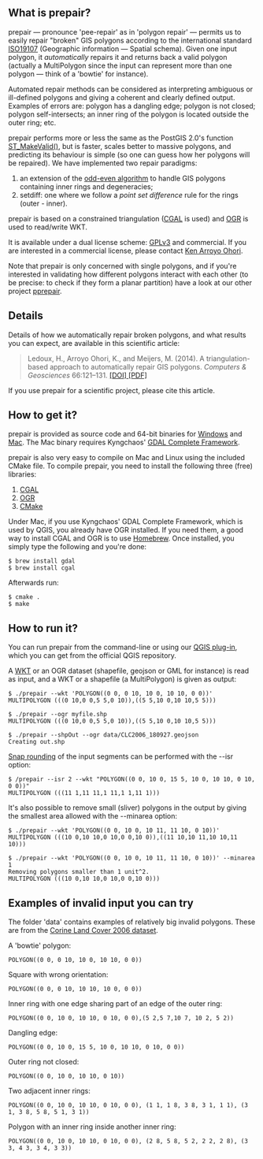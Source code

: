 ## What is prepair?

prepair — pronounce 'pee-repair' as in 'polygon repair' — permits us to easily repair "broken" GIS polygons according to the international standard [ISO19107](http://www.iso.org/iso/catalogue_detail.htm?csnumber=26012) (Geographic information — Spatial schema). Given one input polygon, it *automatically* repairs it and returns back a valid polygon (actually a MultiPolygon since the input can represent more than one polygon — think of a 'bowtie' for instance). 

Automated repair methods can be considered as interpreting ambiguous or ill-defined polygons and giving a coherent and clearly defined output. Examples of errors are: polygon has a dangling edge; polygon is not closed; polygon self-intersects; an inner ring of the polygon is located outside the outer ring; etc.

prepair performs more or less the same as the PostGIS 2.0's function [ST_MakeValid()](http://postgis.org/documentation/manual-svn/ST_MakeValid.html), but is faster, scales better to massive polygons, and predicting its behaviour is simple (so one can guess how her polygons will be repaired).
We have implemented two repair paradigms: 

  1. an extension of the [odd-even algorithm](https://en.wikipedia.org/wiki/Even-odd_rule) to handle GIS polygons containing inner rings and degeneracies; 
  2. setdiff: one where we follow a *point set difference* rule for the rings (outer - inner).

prepair is based on a constrained triangulation ([CGAL](http://www.cgal.org) is used) and [OGR](http://www.gdal.org/ogr/) is used to read/write WKT.

It is available under a dual license scheme: [GPLv3](http://www.gnu.org/copyleft/gpl.html) and commercial. If you are interested in a commercial license, please contact [Ken Arroyo Ohori](mailto:g.a.k.arroyoohori@tudelft.nl).

Note that prepair is only concerned with single polygons, and if you're interested in validating how different polygons interact with each other (to be precise: to check if they form a planar partition) have a look at our other project [pprepair](https://github.com/tudelft-gist/pprepair).


## Details

Details of how we automatically repair broken polygons, and what results you can expect, are available in this scientific article:

> Ledoux, H., Arroyo Ohori, K., and Meijers, M. (2014). A triangulation-based approach to automatically repair GIS polygons. *Computers & Geosciences* 66:121–131. [ [DOI] ](http://dx.doi.org/10.1016/j.cageo.2014.01.009) [ [PDF] ](http://homepage.tudelft.nl/23t4p/pdfs/14cgeo_prepair.pdf)

If you use prepair for a scientific project, please cite this article.


## How to get it?

prepair is provided as source code and 64-bit binaries for [Windows](https://github.com/tudelft-gist/prepair/releases/download/v0.7/prepair_win64.zip) and [Mac](https://github.com/tudelft-gist/prepair/releases/download/v0.7/prepair_mac.zip). The Mac binary requires Kyngchaos' [GDAL Complete Framework](http://www.kyngchaos.com/software/frameworks#gdal_complete).

prepair is also very easy to compile on Mac and Linux using the included CMake file. To compile prepair, you need to install the following three (free) libraries:

1. [CGAL](http://www.cgal.org)
2. [OGR](http://www.gdal.org/ogr/)
3. [CMake](http://www.cmake.org) 

Under Mac, if you use Kyngchaos' GDAL Complete Framework, which is used by QGIS, you already have OGR installed. If you need them, a good way to install CGAL and OGR is to use [Homebrew](http://brew.sh). Once installed, you simply type the following and you're done:

    $ brew install gdal
    $ brew install cgal 

Afterwards run:

    $ cmake .
    $ make


## How to run it?

You can run prepair from the command-line or using our [QGIS plug-in](https://github.com/tudelft-gist/prepair-qgis), which you can get from the official QGIS repository. 

A [WKT](http://en.wikipedia.org/wiki/Well-known_text) or an OGR dataset (shapefile, geojson or GML for instance) is read as input, and a WKT or a shapefile (a MultiPolygon) is given as output:

    $ ./prepair --wkt 'POLYGON((0 0, 0 10, 10 0, 10 10, 0 0))'  
    MULTIPOLYGON (((0 10,0 0,5 5,0 10)),((5 5,10 0,10 10,5 5)))  
    
    $ ./prepair --ogr myfile.shp
    MULTIPOLYGON (((0 10,0 0,5 5,0 10)),((5 5,10 0,10 10,5 5)))

    $ ./prepair --shpOut --ogr data/CLC2006_180927.geojson 
    Creating out.shp
    

[Snap rounding](http://www.cgal.org/Manual/latest/doc_html/cgal_manual/Snap_rounding_2/Chapter_main.html) of the input segments can be performed with the --isr option:

    $ /prepair --isr 2 --wkt "POLYGON((0 0, 10 0, 15 5, 10 0, 10 10, 0 10, 0 0))"
    MULTIPOLYGON (((11 1,11 11,1 11,1 1,11 1)))
    

It's also possible to remove small (sliver) polygons in the output by giving the smallest area allowed with the --minarea option:

    $ ./prepair --wkt 'POLYGON((0 0, 10 0, 10 11, 11 10, 0 10))' 
    MULTIPOLYGON (((10 0,10 10,0 10,0 0,10 0)),((11 10,10 11,10 10,11 10)))

    $ ./prepair --wkt 'POLYGON((0 0, 10 0, 10 11, 11 10, 0 10))' --minarea 1
    Removing polygons smaller than 1 unit^2.
    MULTIPOLYGON (((10 0,10 10,0 10,0 0,10 0)))


## Examples of invalid input you can try

The folder 'data' contains examples of relatively big invalid polygons. These are from the [Corine Land Cover 2006 dataset](http://sia.eionet.europa.eu/CLC2006).

A 'bowtie' polygon: 
    
    POLYGON((0 0, 0 10, 10 0, 10 10, 0 0))

Square with wrong orientation: 
    
    POLYGON((0 0, 0 10, 10 10, 10 0, 0 0))

Inner ring with one edge sharing part of an edge of the outer ring:

    POLYGON((0 0, 10 0, 10 10, 0 10, 0 0),(5 2,5 7,10 7, 10 2, 5 2))

Dangling edge:

    POLYGON((0 0, 10 0, 15 5, 10 0, 10 10, 0 10, 0 0))

Outer ring not closed:

    POLYGON((0 0, 10 0, 10 10, 0 10))

Two adjacent inner rings:

    POLYGON((0 0, 10 0, 10 10, 0 10, 0 0), (1 1, 1 8, 3 8, 3 1, 1 1), (3 1, 3 8, 5 8, 5 1, 3 1))

Polygon with an inner ring inside another inner ring:

    POLYGON((0 0, 10 0, 10 10, 0 10, 0 0), (2 8, 5 8, 5 2, 2 2, 2 8), (3 3, 4 3, 3 4, 3 3))

